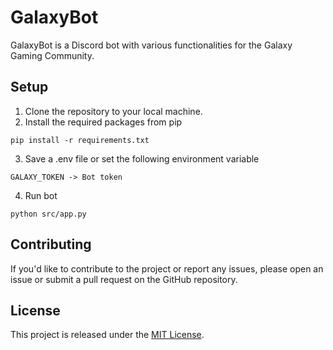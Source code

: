# GalaxyBot

GalaxyBot is a Discord bot with various functionalities for the Galaxy Gaming Community.

## Setup

1. Clone the repository to your local machine.
2. Install the required packages from pip

```
pip install -r requirements.txt
```

3. Save a .env file or set the following environment variable

```
GALAXY_TOKEN -> Bot token
```

4. Run bot

```
python src/app.py
```

## Contributing

If you'd like to contribute to the project or report any issues, please open an issue or submit a pull request on the GitHub repository.

## License

This project is released under the [MIT License](LICENSE).
